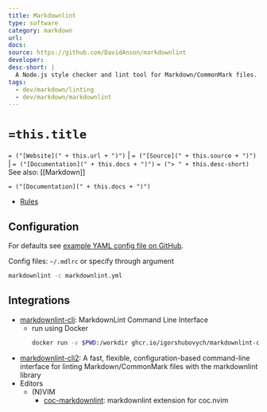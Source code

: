 ```yaml
---
title: Markdownlint
type: software
category: markdown
url: 
docs:
source: https://github.com/DavidAnson/markdownlint
developer:
desc-short: |
  A Node.js style checker and lint tool for Markdown/CommonMark files.
tags:
  - dev/markdown/linting
  - dev/markdown/markdownlint
---
```


# `=this.title`

`= ("[Website](" + this.url + ")")` |  `= ("[Source](" + this.source + ")")` | `= ("[Documentation](" + this.docs + ")")`
`= ("> " + this.desc-short)`
See also: [[Markdown]]

`= ("[Documentation](" + this.docs + ")")`

- [Rules](https://github.com/markdownlint/markdownlint/blob/main/docs/RULES.md)


## Configuration

For defaults see [example YAML config file on GitHub](https://github.com/DavidAnson/markdownlint/blob/main/schema/.markdownlint.yaml).

Config files: `~/.mdlrc` or specify through argument
```bash
markdownlint -c markdownlint.yml
```

## Integrations

- [markdownlint-cli](https://github.com/igorshubovych/markdownlint-cli): MarkdownLint Command Line Interface
    - run using Docker
        ```bash
        docker run -v $PWD:/workdir ghcr.io/igorshubovych/markdownlint-cli:latest "*.md"
        ```
- [markdownlint-cli2](https://github.com/DavidAnson/markdownlint-cli2): A fast, flexible, configuration-based command-line interface for linting Markdown/CommonMark files with the markdownlint library
- Editors
    - (N)VIM
        - [coc-markdownlint](https://github.com/fannheyward/coc-markdownlint): markdownlint extension for coc.nvim
